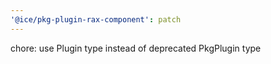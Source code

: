 ```yaml
---
'@ice/pkg-plugin-rax-component': patch
---
```


chore: use Plugin type instead of deprecated PkgPlugin type
